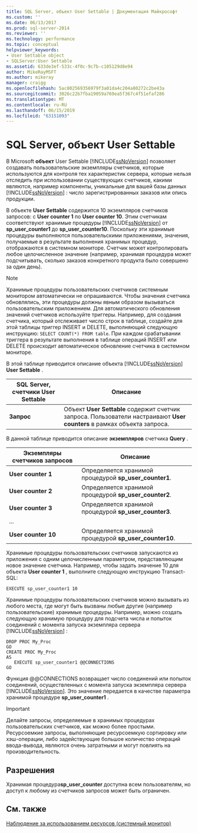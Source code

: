 ```yaml
---
title: SQL Server, объект User Settable | Документация Майкрософт
ms.custom: ''
ms.date: 06/13/2017
ms.prod: sql-server-2014
ms.reviewer: ''
ms.technology: performance
ms.topic: conceptual
helpviewer_keywords:
- User Settable object
- SQLServer:User Settable
ms.assetid: 633de3ef-533c-4f0c-9c7b-c105129d8e94
author: MikeRayMSFT
ms.author: mikeray
manager: craigg
ms.openlocfilehash: 5ac802569356979f3a01da4c204a80272c2be43a
ms.sourcegitcommit: 3026c22b7fba19059a769ea5f367c4f51efaf286
ms.translationtype: MT
ms.contentlocale: ru-RU
ms.lasthandoff: 06/15/2019
ms.locfileid: "63151093"
---
```

# <a name="sql-server-user-settable-object"></a>SQL Server, объект User Settable
  В Microsoft **объект** User Settable [!INCLUDE[ssNoVersion](../../includes/ssnoversion-md.md)] позволяет создавать пользовательские экземпляры счетчиков, которые используются для контроля тех характеристик сервера, которые нельзя отследить при использовании существующих счетчиков, какими являются, например компоненты, уникальные для вашей базы данных [!INCLUDE[ssNoVersion](../../includes/ssnoversion-md.md)] : число зарегистрированных заказов или опись продукции.  
  
 В объекте **User Settable** содержится 10 экземпляров счетчиков запросов: с **User counter 1** по **User counter 10**. Этим счетчикам соответствуют хранимые процедуры [!INCLUDE[ssNoVersion](../../includes/ssnoversion-md.md)] от **sp_user_counter1** до **sp_user_counter10**. Поскольку эти хранимые процедуры выполняются пользовательскими приложениями, значения, получаемые в результате выполнения хранимых процедур, отображаются в системном мониторе. Счетчик может контролировать любое целочисленное значение (например, хранимая процедура может подсчитывать, сколько заказов конкретного продукта было совершено за один день).  
  
> [!NOTE]  
>  Хранимые процедуры пользовательских счетчиков системным монитором автоматически не опрашиваются. Чтобы значения счетчика обновлялись, эти процедуры должны явным образом вызываться пользовательским приложением. Для автоматического обновления значений счетчиков используйте триггеры. Например, для создания счетчика, который отслеживает число строк в таблице, создайте для этой таблицы триггер INSERT и DELETE, выполняющий следующую инструкцию: `SELECT COUNT(*) FROM table`. При каждом срабатывании триггера в результате выполнения в таблице операций INSERT или DELETE происходит автоматическое обновление счетчика в системном мониторе.  
  
 В этой таблице приводится описание объекта [!INCLUDE[ssNoVersion](../../includes/ssnoversion-md.md)] **User Settable** .  
  
|SQL Server, счетчики User Settable|Описание|  
|---------------------------------------|-----------------|  
|**Запрос**|Объект **User Settable** содержит счетчик запроса. Пользователи настраивают **User counters** в рамках объекта запроса.|  
  
 В данной таблице приводится описание **экземпляров** счетчика **Query** .  
  
|Экземпляры счетчиков запросов|Описание|  
|-----------------------------|-----------------|  
|**User counter 1**|Определяется хранимой процедурой **sp_user_counter1**.|  
|**User counter 2**|Определяется хранимой процедурой **sp_user_counter2**.|  
|**User counter 3**|Определяется хранимой процедурой **sp_user_counter3**.|  
|...||  
|**User counter 10**|Определяется хранимой процедурой **sp_user_counter10**.|  
  
 Хранимые процедуры пользовательских счетчиков запускаются из приложения с одним целочисленным параметром, представляющим новое значение счетчика. Например, чтобы задать значение 10 для объекта **User counter 1** , выполните следующую инструкцию Transact-SQL:  
  
```  
EXECUTE sp_user_counter1 10  
```  
  
 Хранимые процедуры пользовательских счетчиков можно вызывать из любого места, где могут быть вызваны любые другие (например пользовательские) хранимые процедуры. Например, можно создать следующую хранимую процедуру для подсчета числа и попыток соединений с момента запуска экземпляра сервера [!INCLUDE[ssNoVersion](../../includes/ssnoversion-md.md)] :  
  
```  
DROP PROC My_Proc  
GO  
CREATE PROC My_Proc  
AS   
   EXECUTE sp_user_counter1 @@CONNECTIONS  
GO  
```  
  
 Функция @@CONNECTIONS возвращает число соединений или попыток соединений, осуществленных с момента запуска экземпляра сервера [!INCLUDE[ssNoVersion](../../includes/ssnoversion-md.md)]. Это значение передается в качестве параметра хранимой процедуре **sp_user_counter1** .  
  
> [!IMPORTANT]  
>  Делайте запросы, определяемые в хранимых процедурах пользовательских счетчиков, как можно более простыми. Ресурсоемкие запросы, выполняющие ресурсоемкую сортировку или хэш-операции, либо задействующие большое количество операций ввода-вывода, являются очень затратными и могут повлиять на производительность.  
  
## <a name="permissions"></a>Разрешения  
 Хранимая процедура**sp_user_counter** доступна всем пользователям, но доступ к любому из счетчиков запросов может быть ограничен.  
  
## <a name="see-also"></a>См. также  
 [Наблюдение за использованием ресурсов (системный монитор)](monitor-resource-usage-system-monitor.md)  
  
  
